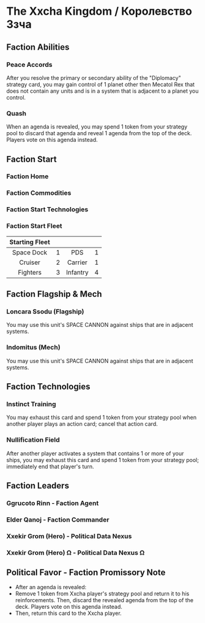 # The Xxcha Kingdom / Королевство Ззча

## Faction Abilities
### Peace Accords
After you resolve the primary or secondary ability of the "Diplomacy" strategy card, you may gain control of 1 planet other then Mecatol Rex that does not contain any units and is in a system that is adjacent to a planet you control.

### Quash
When an agenda is revealed, you may spend 1 token from your strategy pool to discard that agenda and reveal 1 agenda from the top of the deck. Players vote on this agenda instead.

## Faction Start
### Faction Home
### Faction Commodities
### Faction Start Technologies
### Faction Start Fleet

| Starting Fleet | | | |
|:---:|:---:|:---:|:---:|
| Space Dock | 1 | PDS | 1 |
| Cruiser | 2 | Carrier | 1 |
| Fighters | 3 | Infantry | 4 |

## Faction Flagship & Mech
### Loncara Ssodu (Flagship)
You may use this unit's SPACE CANNON against ships that are in adjacent systems.

### Indomitus (Mech)
You may use this unit's SPACE CANNON against ships that are in adjacent systems.

## Faction Technologies
### Instinct Training
You may exhaust this card and spend 1 token from your strategy pool when another player plays an action card; cancel that action card.

### Nullification Field
After another player activates a system that contains 1 or more of your ships, you may exhaust this card and spend 1 token from your strategy pool; immediately end that player's turn.

## Faction Leaders
### Ggrucoto Rinn - Faction Agent
### Elder Qanoj - Faction Commander
### Xxekir Grom (Hero) - Political Data Nexus
### Xxekir Grom (Hero)  Ω - Political Data Nexus  Ω

## Political Favor - Faction Promissory Note
* After an agenda is revealed:
* Remove 1 token from Xxcha player's strategy pool and return it to his reinforcements. Then, discard the revealed agenda from the top of the deck. Players vote on this agenda instead.
* Then, return this card to the Xxcha player.
